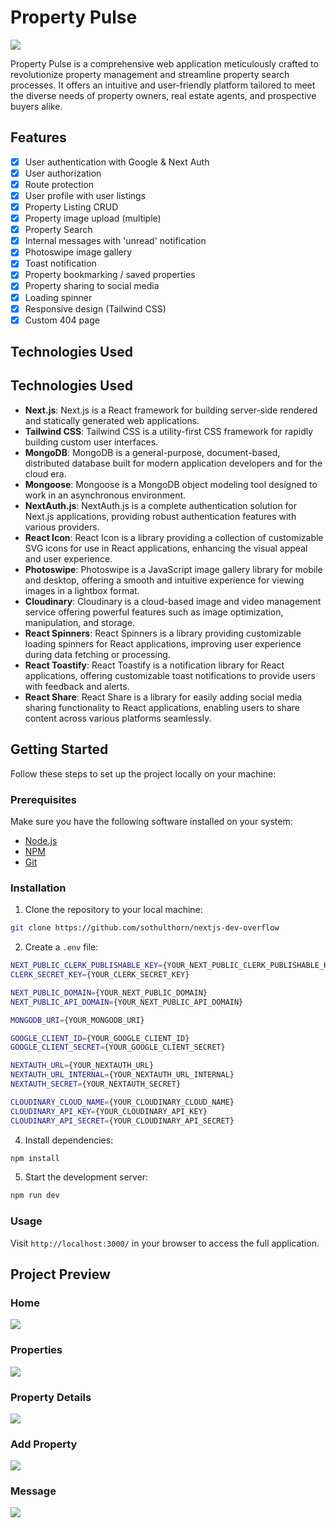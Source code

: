 # Property Pulse

![](/assets/screenshots/home.png)

Property Pulse is a comprehensive web application meticulously crafted to revolutionize property management and streamline property search processes. It offers an intuitive and user-friendly platform tailored to meet the diverse needs of property owners, real estate agents, and prospective buyers alike.

## Features

- [x] User authentication with Google & Next Auth
- [x] User authorization
- [x] Route protection
- [x] User profile with user listings
- [x] Property Listing CRUD
- [x] Property image upload (multiple)
- [x] Property Search
- [x] Internal messages with 'unread' notification
- [x] Photoswipe image gallery
- [x] Toast notification
- [x] Property bookmarking / saved properties
- [x] Property sharing to social media
- [x] Loading spinner
- [x] Responsive design (Tailwind CSS)
- [x] Custom 404 page

## Technologies Used

## Technologies Used

- **Next.js**: Next.js is a React framework for building server-side rendered and statically generated web applications.
- **Tailwind CSS**: Tailwind CSS is a utility-first CSS framework for rapidly building custom user interfaces.
- **MongoDB**: MongoDB is a general-purpose, document-based, distributed database built for modern application developers and for the cloud era.
- **Mongoose**: Mongoose is a MongoDB object modeling tool designed to work in an asynchronous environment.
- **NextAuth.js**: NextAuth.js is a complete authentication solution for Next.js applications, providing robust authentication features with various providers.
- **React Icon**: React Icon is a library providing a collection of customizable SVG icons for use in React applications, enhancing the visual appeal and user experience.
- **Photoswipe**: Photoswipe is a JavaScript image gallery library for mobile and desktop, offering a smooth and intuitive experience for viewing images in a lightbox format.
- **Cloudinary**: Cloudinary is a cloud-based image and video management service offering powerful features such as image optimization, manipulation, and storage.
- **React Spinners**: React Spinners is a library providing customizable loading spinners for React applications, improving user experience during data fetching or processing.
- **React Toastify**: React Toastify is a notification library for React applications, offering customizable toast notifications to provide users with feedback and alerts.
- **React Share**: React Share is a library for easily adding social media sharing functionality to React applications, enabling users to share content across various platforms seamlessly.

</details>

## Getting Started

Follow these steps to set up the project locally on your machine:

### Prerequisites

Make sure you have the following software installed on your system:

- [Node.js](https://nodejs.org/)
- [NPM](https://docs.npmjs.com/getting-started)
- [Git](https://git-scm.com/downloads)

### Installation

1. Clone the repository to your local machine:

```bash
git clone https://github.com/sothulthorn/nextjs-dev-overflow
```

2. Create a `.env` file:

```bash
NEXT_PUBLIC_CLERK_PUBLISHABLE_KEY={YOUR_NEXT_PUBLIC_CLERK_PUBLISHABLE_KEY}
CLERK_SECRET_KEY={YOUR_CLERK_SECRET_KEY}

NEXT_PUBLIC_DOMAIN={YOUR_NEXT_PUBLIC_DOMAIN}
NEXT_PUBLIC_API_DOMAIN={YOUR_NEXT_PUBLIC_API_DOMAIN}

MONGODB_URI={YOUR_MONGODB_URI}

GOOGLE_CLIENT_ID={YOUR_GOOGLE_CLIENT_ID}
GOOGLE_CLIENT_SECRET={YOUR_GOOGLE_CLIENT_SECRET}

NEXTAUTH_URL={YOUR_NEXTAUTH_URL}
NEXTAUTH_URL_INTERNAL={YOUR_NEXTAUTH_URL_INTERNAL}
NEXTAUTH_SECRET={YOUR_NEXTAUTH_SECRET}

CLOUDINARY_CLOUD_NAME={YOUR_CLOUDINARY_CLOUD_NAME}
CLOUDINARY_API_KEY={YOUR_CLOUDINARY_API_KEY}
CLOUDINARY_API_SECRET={YOUR_CLOUDINARY_API_SECRET}
```

4. Install dependencies:

```bash
npm install
```

5. Start the development server:

```bash
npm run dev
```

### Usage

Visit `http://localhost:3000/` in your browser to access the full application.

## Project Preview

### Home

![](/assets/screenshots/home.png)

### Properties

![](/assets/screenshots/property.png)

### Property Details

![](/assets/screenshots/property-details.png)

### Add Property

![](/assets/screenshots/add-property.png)

### Message

![](/assets/screenshots/message.png)
